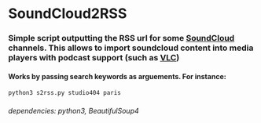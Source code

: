 # SoundCloud2RSS

### Simple script outputting the RSS url for some [SoundCloud](https://soundcloud.com/) channels. This allows to import soundcloud content into media players with podcast support (such as [VLC](https://www.videolan.org/vlc/))


#### Works by passing search keywords as arguements. For instance:

```bash
python3 s2rss.py studio404 paris
```


######	dependencies: python3, BeautifulSoup4
